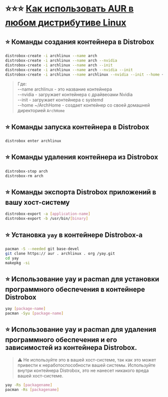 # ⭐️⭐⭐️ [Как использовать AUR в любом дистрибутиве Linux](https://www.youtube.com/watch?v=RHOcNRWiL4g)

## ⭐️ Команды создания контейнера в Distrobox

```bash
distrobox-create -i archlinux --name arch
distrobox-create -i archlinux --name arch --nvidia
distrobox-create -i archlinux --name arch --init
distrobox-create -i archlinux --name arch --nvidia --init
distrobox-create -i archlinux --name archlinux --nvidia --init --home ~/ArchHome
```

> Где:  
> --name archlinux - это название контейнера  
> --nvidia - загружает контейнера с драйвеоами Nvidia  
> --init - загружает контейнера с systemd  
> --home ~/ArchHome - создает контейнер со своей домашней директорией `ArchHome`  

## ⭐️ Команды запуска контейнера в Distrobox

```bash
distrobox enter archlinux
```

## ⭐️ Команды удаления контейнера из Distrobox

```bash
distrobox-stop arch
distrobox-rm arch
```

## ⭐️ Команды экспорта Distrobox приложений в вашу хост-систему

```bash
distrobox-export -a [application-name]
distrobox-export -b /usr/bin/[binary]
```

## ⭐️ Установка `yay` в контейнере Distrobox-а

```bash
pacman -S --needed git base-devel
git clone https:// aur . archlinux . org /yay.git
cd yay
makepkg -si
```

## ⭐️ Использование yay и pacman для установки программного обеспечения в контейнере Distrobox

```bash
yay [package-name]
pacman -Syu [package-name]
```

## ⭐️ Использование yay и pacman для удаления программного обеспечения и его зависимостей из контейнера Distrobox.
> ⚠️ Не используйте это в вашей хост-системе, так как это может привести к неработоспособности вашей системы. Используйте внутри контейнера Distrobox, это не нанесет никакого вреда вашей хост-системе.

```bash
yay -Rs [packagename]
pacman -Rs [packagename]
```
